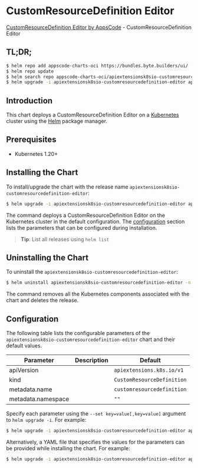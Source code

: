 # CustomResourceDefinition Editor

[CustomResourceDefinition Editor by AppsCode](https://appscode.com) - CustomResourceDefinition Editor

## TL;DR;

```bash
$ helm repo add appscode-charts-oci https://bundles.byte.builders/ui/
$ helm repo update
$ helm search repo appscode-charts-oci/apiextensionsk8sio-customresourcedefinition-editor --version=v0.10.0
$ helm upgrade -i apiextensionsk8sio-customresourcedefinition-editor appscode-charts-oci/apiextensionsk8sio-customresourcedefinition-editor -n default --create-namespace --version=v0.10.0
```

## Introduction

This chart deploys a CustomResourceDefinition Editor on a [Kubernetes](http://kubernetes.io) cluster using the [Helm](https://helm.sh) package manager.

## Prerequisites

- Kubernetes 1.20+

## Installing the Chart

To install/upgrade the chart with the release name `apiextensionsk8sio-customresourcedefinition-editor`:

```bash
$ helm upgrade -i apiextensionsk8sio-customresourcedefinition-editor appscode-charts-oci/apiextensionsk8sio-customresourcedefinition-editor -n default --create-namespace --version=v0.10.0
```

The command deploys a CustomResourceDefinition Editor on the Kubernetes cluster in the default configuration. The [configuration](#configuration) section lists the parameters that can be configured during installation.

> **Tip**: List all releases using `helm list`

## Uninstalling the Chart

To uninstall the `apiextensionsk8sio-customresourcedefinition-editor`:

```bash
$ helm uninstall apiextensionsk8sio-customresourcedefinition-editor -n default
```

The command removes all the Kubernetes components associated with the chart and deletes the release.

## Configuration

The following table lists the configurable parameters of the `apiextensionsk8sio-customresourcedefinition-editor` chart and their default values.

|     Parameter      | Description |                Default                |
|--------------------|-------------|---------------------------------------|
| apiVersion         |             | <code>apiextensions.k8s.io/v1</code>  |
| kind               |             | <code>CustomResourceDefinition</code> |
| metadata.name      |             | <code>customresourcedefinition</code> |
| metadata.namespace |             | <code>""</code>                       |


Specify each parameter using the `--set key=value[,key=value]` argument to `helm upgrade -i`. For example:

```bash
$ helm upgrade -i apiextensionsk8sio-customresourcedefinition-editor appscode-charts-oci/apiextensionsk8sio-customresourcedefinition-editor -n default --create-namespace --version=v0.10.0 --set apiVersion=apiextensions.k8s.io/v1
```

Alternatively, a YAML file that specifies the values for the parameters can be provided while
installing the chart. For example:

```bash
$ helm upgrade -i apiextensionsk8sio-customresourcedefinition-editor appscode-charts-oci/apiextensionsk8sio-customresourcedefinition-editor -n default --create-namespace --version=v0.10.0 --values values.yaml
```
